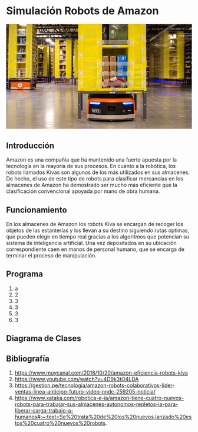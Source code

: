 # Simulación Robots de Amazon
![Imagen](https://github.com/PedroMO11/Amazon-Robots/blob/main/Robot-Kiva-de-Amazon.jpg)

## Introducción
Amazon es una compañía que ha mantenido una fuerte apuesta por la tecnología en la mayoría de sus procesos. En cuanto a la robótica, los robots llamados Kivas son algunos de los más utilizados en sus almacenes. De hecho, el uso de este tipo de robots para clasificar mercancías en los almacenes de Amazon ha demostrado ser mucho más eficiente que la clasificación convencional apoyada por mano de obra humana.

## Funcionamiento
En los almacenes de Amazon los robots Kiva se encargan de recoger los objetos de las estanterías y los llevan a su destino siguiendo rutas óptimas, que pueden elegir en tiempo real gracias a los algoritmos que potencian su sistema de inteligencia artificial. Una vez depositados en su ubicación correspondiente caen en manos de personal humano, que se encarga de terminar el proceso de manipulación.

## Programa
1. a
2. 2
3. 3
4. 3
5. 3
6. 3

## Diagrama de Clases

## Bibliografía
1. https://www.muycanal.com/2018/10/20/amazon-eficiencia-robots-kiva
2. https://www.youtube.com/watch?v=4D9k3tO4LDA
3. https://gestion.pe/tecnologia/amazon-robots-colaborativos-lider-ventas-linea-anticipo-futuro-video-nndc-259205-noticia/
4. https://www.xataka.com/robotica-e-ia/amazon-tiene-cuatro-nuevos-robots-para-trabajar-sus-almacenes-autonomos-repletos-ia-para-liberar-carga-trabajo-a-humanos#:~:text=Se%20trata%20de%20los%20nuevos,lanzado%20estos%20cuatro%20nuevos%20robots.
